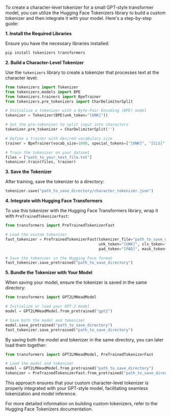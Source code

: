To create a character-level tokenizer for a small GPT-style transformer model, you can utilize the Hugging Face Tokenizers library to build a custom tokenizer and then integrate it with your model. Here's a step-by-step guide:

**1. Install the Required Libraries**

Ensure you have the necessary libraries installed:

```bash
pip install tokenizers transformers
```

**2. Build a Character-Level Tokenizer**

Use the `tokenizers` library to create a tokenizer that processes text at the character level:

```python
from tokenizers import Tokenizer
from tokenizers.models import BPE
from tokenizers.trainers import BpeTrainer
from tokenizers.pre_tokenizers import CharDelimiterSplit

# Initialize a tokenizer with a Byte-Pair Encoding (BPE) model
tokenizer = Tokenizer(BPE(unk_token="[UNK]"))

# Set the pre-tokenizer to split input into characters
tokenizer.pre_tokenizer = CharDelimiterSplit('')

# Define a trainer with desired vocabulary size
trainer = BpeTrainer(vocab_size=1000, special_tokens=["[UNK]", "[CLS]", "[SEP]", "[PAD]", "[MASK]"])

# Train the tokenizer on your dataset
files = ["path_to_your_text_file.txt"]
tokenizer.train(files, trainer)
```

**3. Save the Tokenizer**

After training, save the tokenizer to a directory:

```python
tokenizer.save("path_to_save_directory/character_tokenizer.json")
```

**4. Integrate with Hugging Face Transformers**

To use this tokenizer with the Hugging Face Transformers library, wrap it with `PreTrainedTokenizerFast`:

```python
from transformers import PreTrainedTokenizerFast

# Load the custom tokenizer
fast_tokenizer = PreTrainedTokenizerFast(tokenizer_file="path_to_save_directory/character_tokenizer.json", 
                                         unk_token="[UNK]", cls_token="[CLS]", sep_token="[SEP]", 
                                         pad_token="[PAD]", mask_token="[MASK]")

# Save the tokenizer in the Hugging Face format
fast_tokenizer.save_pretrained("path_to_save_directory")
```

**5. Bundle the Tokenizer with Your Model**

When saving your model, ensure the tokenizer is saved in the same directory:

```python
from transformers import GPT2LMHeadModel

# Initialize or load your GPT-2 model
model = GPT2LMHeadModel.from_pretrained("gpt2")

# Save both the model and tokenizer
model.save_pretrained("path_to_save_directory")
fast_tokenizer.save_pretrained("path_to_save_directory")
```

By saving both the model and tokenizer in the same directory, you can later load them together:

```python
from transformers import GPT2LMHeadModel, PreTrainedTokenizerFast

# Load the model and tokenizer
model = GPT2LMHeadModel.from_pretrained("path_to_save_directory")
tokenizer = PreTrainedTokenizerFast.from_pretrained("path_to_save_directory")
```

This approach ensures that your custom character-level tokenizer is properly integrated with your GPT-style model, facilitating seamless tokenization and model inference.

For more detailed information on building custom tokenizers, refer to the Hugging Face Tokenizers documentation. 